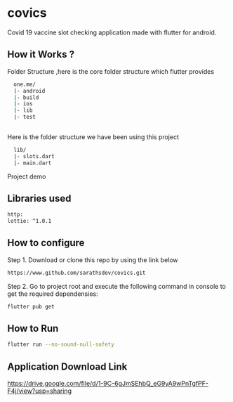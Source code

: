 # covics

Covid 19 vaccine slot  checking application made with flutter for android.

## How it Works ?

Folder Structure
 ,here is the core folder structure  which flutter provides

```bash
  one.me/
  |- android
  |- build
  |- ios
  |- lib
  |- test
  
```
Here is the folder structure we have been using this project

```bash
  lib/
  |- slots.dart
  |- main.dart
```


Project demo



## Libraries used
```bash
http:
lottie: ^1.0.1

```
## How to configure

Step 1. Download or clone this repo by using the link below
```bash
https://www.github.com/sarathsdev/covics.git
```
Step 2. Go to project root and execute the following command in console to get the required dependensies:
```bash
flutter pub get
```

## How to Run
```bash
flutter run --no-sound-null-safety
```
## Application Download Link
https://drive.google.com/file/d/1-9C-6gJmSEhbQ_eG9yA9wPnTgfPF-F4j/view?usp=sharing
